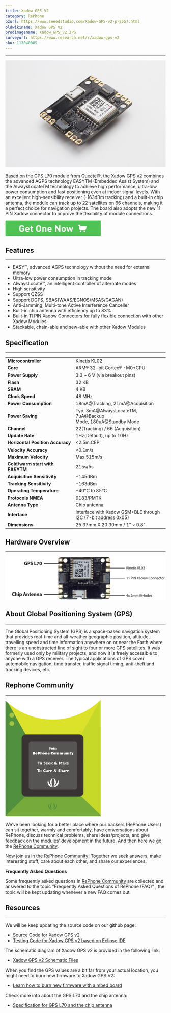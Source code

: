 ```yaml
---
title: Xadow GPS V2
category: RePhone
bzurl: https://www.seeedstudio.com/Xadow-GPS-v2-p-2557.html
oldwikiname: Xadow GPS V2
prodimagename: Xadow_GPS_v2.JPG
surveyurl: https://www.research.net/r/xadow-gps-v2
sku: 113040009
---
```


---
![](https://github.com/SeeedDocument/Xadow_GPS_V2/raw/master/images/Xadow_GPS_v2.JPG)

Based on the GPS L70 module from Quectel®, the Xadow GPS v2 combines the advanced AGPS technology EASYTM (Embedded Assist System) and the AlwaysLocateTM technology to achieve high performance, ultra-low power consumption and fast positioning even at indoor signal levels. With an excellent high-sensibility receiver (-163dBm tracking) and a built-in chip antenna, the module can track up to 22 satellites on 66 channels, making it a perfect choice for navigation projects. The board also adopts the new 11 PIN Xadow connector to improve the flexibility of module connections.

[![](https://github.com/SeeedDocument/Xadow_GPS_V2/raw/master/images/300px-Get_One_Now_Banner.png)](https://www.seeedstudio.com/Xadow-GPS-v2-p-2557.html)

## Features
---

- EASY™, advanced AGPS technology without the need for external memory
- Ultra-low power consumption in tracking mode
- AlwaysLocate™, an intelligent controller of alternate modes
- High sensitivity
- Support QZSS
- Support DGPS, SBAS(WAAS/EGNOS/MSAS/GAGAN)
- Anti-Jamming, Multi-tone Active Interference Canceller
- Built-in chip antenna with efficiency up to 83%
- Built-in 11 PIN Xadow Connectors for fully flexible connection with other Xadow Modules
- Stackable, chain-able and sew-able with other Xadow Modules

## Specification
---

|||
|---|---|
|**Microcontroller**|	Kinetis KL02|
|**Core**|	ARM® 32-bit Cortex® -M0+CPU|
|**Power Supply**	|3.3 ~ 6 V (via breakout pins)|
|**Flash**|	32 KB|
|**SRAM**|	4 KB
|**Clock Speed**|	48 MHz
|**Power Consumption**	|18mA@Tracking, 21mA@Acquisition
|**Power Saving**|	Typ. 3mA@AlwaysLocateTM, 7uA@Backup<br>Mode, 180uA@Standby Mode
|**Channel**|	22(Tracking) / 66 (Acquisition)
|**Update Rate**|	1Hz(Default), up to 10Hz
|**Horizontal Position Accuracy**|	<2.5m CEP
|**Velocity Accuracy**|	<0.1m/s
|**Maximum Velocity**|	Max.515m/s
|**Cold/warm start with EASYTM**|215s/5s
|**Acquisition Sensitivity**|-145dBm
|**Tracking Sensitivity**|	-163dBm
|**Operating Temperature**|-40℃ to 85℃
|**Protocols	NMEA**|0183/PMTK
|**Antenna Type**|	Chip antenna
|**Interface**|	Interface with Xadow GSM+BLE through<br>I2C (7-bit address 0x05)
|**Dimensions**|	25.37mm X 20.30mm / 1” × 0.8”

## Hardware Overview
---
![](https://github.com/SeeedDocument/Xadow_GPS_V2/raw/master/images/Xadow_GPS_v2.png)

## About Global Positioning System (GPS)
---
The Global Positioning System (GPS) is a space-based navigation system that provides real-time and all-weather geographic position, altitude, travelling speed and time information anywhere on or near the Earth where there is an unobstructed line of sight to four or more GPS satellites. It was formerly used only by military projects, and now it is freely accessible to anyone with a GPS receiver. The typical applications of GPS cover automobile navigation, time transfer, traffic signal timing, anti-theft and tracking devices, etc.

## Rephone Community
---
[![](https://github.com/SeeedDocument/Xadow_GPS_V2/raw/master/images/300px-RePhone_Community-2.png)](http://www.seeed.cc/discover.html?t=RePhone)

We’ve been looking for a better place where our backers (RePhone Users) can sit together, warmly and comfortably, have conversations about RePhone, discuss technical problems, share ideas/projects, and give feedback on the modules’ development in the future. And then here we go, the [RePhone Community](http://www.seeed.cc/discover.html?t=RePhone).

Now join us in the [RePhone Community](http://www.seeed.cc/discover.html?t=RePhone)! Together we seek answers, make interesting stuff, care about each other, and share our experiences.

**Frequently Asked Questions**

Some frequently asked questions in [RePhone Community](http://www.seeed.cc/discover.html?t=RePhone) are collected and answered to the topic "Frequently Asked Questions of RePhone (FAQ)" , the topic will be kept updating whenever a new FAQ comes out.

## Resources
---
We will be keep updating the source code on our github page:

- [Source Code for Xadow GPS v2](https://github.com/WayenWeng/Xadow_GPS_v2/)
- [Testing Code for Xadow GPS v2 based on Eclipse IDE](https://github.com/WayenWeng/Xadow_GPS_v2_test/)

The schematic diagram of Xadow GPS v2 is provided in the following link:

- [Xadow GPS v2 Schematic Files](https://github.com/SeeedDocument/Xadow_GPS_V2/raw/master/resources/202000729_PCBA%3BXadow%20GPS%20v2.1_schemic%20file.zip)

When you find the GPS values are a bit far from your actual location, you might need to burn new firmware to Xadow GPS V2:

- [Learn how to burn new firmware with a mbed board](https://github.com/SeeedDocument/Xadow_GPS_V2/raw/master/resources/Burn_to_Xadow_modules.zip)

Check more info about the GPS L70 and the chip antenna:

- [Specification for GPS L70 and the chip antenna](https://github.com/SeeedDocument/Xadow_GPS_V2/raw/master/resources/GPS_L70_%26_Chip_Antenna.rar)
